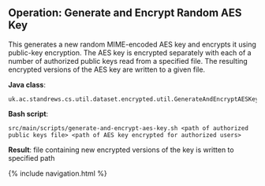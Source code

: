 ## Operation: Generate and Encrypt Random AES Key

This generates a new random MIME-encoded AES key and encrypts it using public-key encryption. The AES key is encrypted separately with each of a
number of authorized public keys read from a specified file. The resulting encrypted versions of the AES key are written
to a given file.

**Java class**:

    uk.ac.standrews.cs.util.dataset.encrypted.util.GenerateAndEncryptAESKey

**Bash script**:

    src/main/scripts/generate-and-encrypt-aes-key.sh <path of authorized public keys file> <path of AES key encrypted for authorized users>

**Result**: file containing new encrypted versions of the key is written to specified path

{% include navigation.html %}
